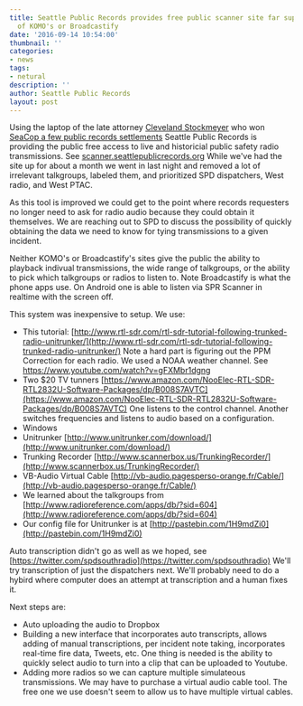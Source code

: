 ```yaml
---
title: Seattle Public Records provides free public scanner site far superior to that
  of KOMO's or Broadcastify
date: '2016-09-14 10:54:00'
thumbnail: ''
categories:
- news
tags:
- netural
description: ''
author: Seattle Public Records
layout: post
---
```

Using the laptop of the late attorney [Cleveland Stockmeyer](http://www.thestranger.com/slog/2016/05/03/24037709/seattle-mourns-the-loss-of-cleveland-stockmeyer-one-of-its-greatest-attorneys) who won [SeaCop a few public records settlements](http://www.thestranger.com/blogs/slog/2015/10/12/23000564/seattle-police-department-reaches-30000-settlement-with-center-for-open-policing-over-disclosure-of-gps-data) Seattle Public Records is providing the public free access to live and historicial public safety radio transmissions. See [scanner.seattlepublicrecords.org](https://scanner.seattlepublicrecords.org/) While we've had the site up for about a month we went in last night and removed a lot of irrelevant talkgroups, labeled them, and prioritized SPD dispatchers, West radio, and West PTAC. 

As this tool is improved we could get to the point where records requesters no longer need to ask for radio audio because they could obtain it themselves. We are reaching out to SPD to discuss the possibility of quickly obtaining the data we need to know for tying transmissions to a given incident.

Neither KOMO's or Broadcastify's sites give the public the ability to playback indivual transmissions, the wide range of talkgroups, or the ability to pick which talkgroups or radios to listen to. Note Broadcastify is what the phone apps use. On Android one is able to listen via SPR Scanner in realtime with the screen off. 

This system was inexpensive to setup. We use:

- This tutorial: [http://www.rtl-sdr.com/rtl-sdr-tutorial-following-trunked-radio-unitrunker/](http://www.rtl-sdr.com/rtl-sdr-tutorial-following-trunked-radio-unitrunker/) Note a hard part is figuring out the PPM Correction for each radio. We used a NOAA weather channel. See https://www.youtube.com/watch?v=gFXMbr1dgng
- Two $20 TV tunners [https://www.amazon.com/NooElec-RTL-SDR-RTL2832U-Software-Packages/dp/B008S7AVTC](https://www.amazon.com/NooElec-RTL-SDR-RTL2832U-Software-Packages/dp/B008S7AVTC) One listens to the control channel. Another switches frequencies and listens to audio based on a configuration.
- Windows
- Unitrunker [http://www.unitrunker.com/download/](http://www.unitrunker.com/download/)
- Trunking Recorder [http://www.scannerbox.us/TrunkingRecorder/](http://www.scannerbox.us/TrunkingRecorder/)
- VB-Audio Virtual Cable [http://vb-audio.pagesperso-orange.fr/Cable/](http://vb-audio.pagesperso-orange.fr/Cable/)
- We learned about the talkgroups from [http://www.radioreference.com/apps/db/?sid=604](http://www.radioreference.com/apps/db/?sid=604)
- Our config file for Unitrunker is at [http://pastebin.com/1H9mdZi0](http://pastebin.com/1H9mdZi0)

Auto transcription didn't go as well as we hoped, see [https://twitter.com/spdsouthradio](https://twitter.com/spdsouthradio) We'll try transcription of just the dispatchers next. We'll probably need to do a hybird where computer does an attempt at transcription and a human fixes it.

Next steps are:
* Auto uploading the audio to Dropbox
* Building a new interface that incorporates auto transcripts, allows adding of manual transcriptions, per incident note taking, incorporates real-time fire data, Tweets, etc. One thing is needed is the ability to quickly select audio to turn into a clip that can be uploaded to Youtube.
* Adding more radios so we can capture multiple simulateous transmissions. We may have to purchase a virtual audio cable tool. The free one we use doesn't seem to allow us to have multiple virtual cables. 